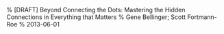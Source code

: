 % [DRAFT] Beyond Connecting the Dots: Mastering the Hidden Connections in Everything that Matters
% Gene Bellinger; Scott Fortmann-Roe
% 2013-06-01